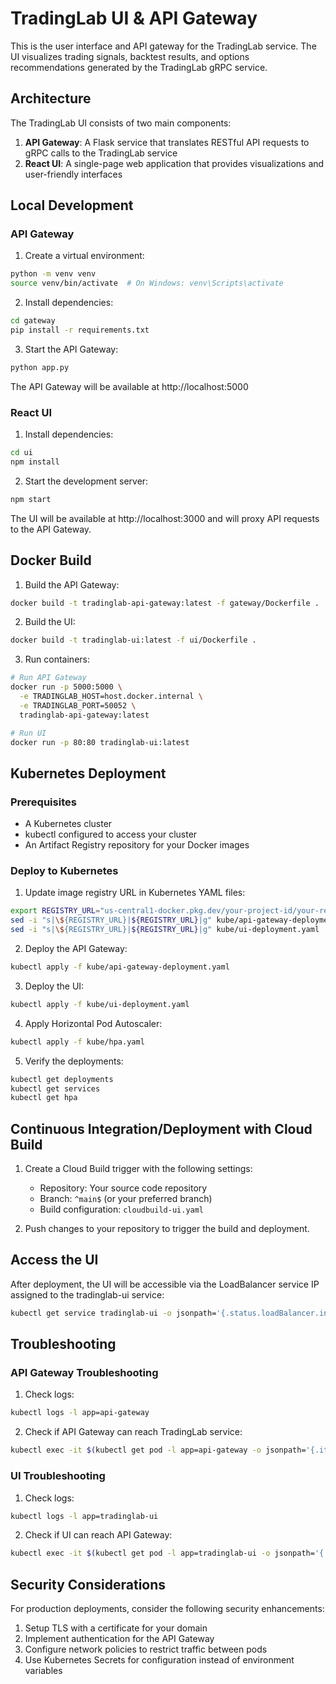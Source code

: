# TradingLab UI & API Gateway

This is the user interface and API gateway for the TradingLab service. The UI visualizes trading signals, backtest results, and options recommendations generated by the TradingLab gRPC service.

## Architecture

The TradingLab UI consists of two main components:

1. **API Gateway**: A Flask service that translates RESTful API requests to gRPC calls to the TradingLab service
2. **React UI**: A single-page web application that provides visualizations and user-friendly interfaces

## Local Development

### API Gateway

1. Create a virtual environment:
```bash
python -m venv venv
source venv/bin/activate  # On Windows: venv\Scripts\activate
```

2. Install dependencies:
```bash
cd gateway
pip install -r requirements.txt
```

3. Start the API Gateway:
```bash
python app.py
```

The API Gateway will be available at http://localhost:5000

### React UI

1. Install dependencies:
```bash
cd ui
npm install
```

2. Start the development server:
```bash
npm start
```

The UI will be available at http://localhost:3000 and will proxy API requests to the API Gateway.

## Docker Build

1. Build the API Gateway:
```bash
docker build -t tradinglab-api-gateway:latest -f gateway/Dockerfile .
```

2. Build the UI:
```bash
docker build -t tradinglab-ui:latest -f ui/Dockerfile .
```

3. Run containers:
```bash
# Run API Gateway
docker run -p 5000:5000 \
  -e TRADINGLAB_HOST=host.docker.internal \
  -e TRADINGLAB_PORT=50052 \
  tradinglab-api-gateway:latest

# Run UI
docker run -p 80:80 tradinglab-ui:latest
```

## Kubernetes Deployment

### Prerequisites

- A Kubernetes cluster
- kubectl configured to access your cluster
- An Artifact Registry repository for your Docker images

### Deploy to Kubernetes

1. Update image registry URL in Kubernetes YAML files:
```bash
export REGISTRY_URL="us-central1-docker.pkg.dev/your-project-id/your-repo"
sed -i "s|\${REGISTRY_URL}|${REGISTRY_URL}|g" kube/api-gateway-deployment.yaml
sed -i "s|\${REGISTRY_URL}|${REGISTRY_URL}|g" kube/ui-deployment.yaml
```

2. Deploy the API Gateway:
```bash
kubectl apply -f kube/api-gateway-deployment.yaml
```

3. Deploy the UI:
```bash
kubectl apply -f kube/ui-deployment.yaml
```

4. Apply Horizontal Pod Autoscaler:
```bash
kubectl apply -f kube/hpa.yaml
```

5. Verify the deployments:
```bash
kubectl get deployments
kubectl get services
kubectl get hpa
```

## Continuous Integration/Deployment with Cloud Build

1. Create a Cloud Build trigger with the following settings:
    - Repository: Your source code repository
    - Branch: `^main$` (or your preferred branch)
    - Build configuration: `cloudbuild-ui.yaml`

2. Push changes to your repository to trigger the build and deployment.

## Access the UI

After deployment, the UI will be accessible via the LoadBalancer service IP assigned to the tradinglab-ui service:

```bash
kubectl get service tradinglab-ui -o jsonpath='{.status.loadBalancer.ingress[0].ip}'
```

## Troubleshooting

### API Gateway Troubleshooting

1. Check logs:
```bash
kubectl logs -l app=api-gateway
```

2. Check if API Gateway can reach TradingLab service:
```bash
kubectl exec -it $(kubectl get pod -l app=api-gateway -o jsonpath='{.items[0].metadata.name}') -- curl tradinglab-service:50052
```

### UI Troubleshooting

1. Check logs:
```bash
kubectl logs -l app=tradinglab-ui
```

2. Check if UI can reach API Gateway:
```bash
kubectl exec -it $(kubectl get pod -l app=tradinglab-ui -o jsonpath='{.items[0].metadata.name}') -- curl api-gateway:5000/api/health
```

## Security Considerations

For production deployments, consider the following security enhancements:

1. Setup TLS with a certificate for your domain
2. Implement authentication for the API Gateway
3. Configure network policies to restrict traffic between pods
4. Use Kubernetes Secrets for configuration instead of environment variables
